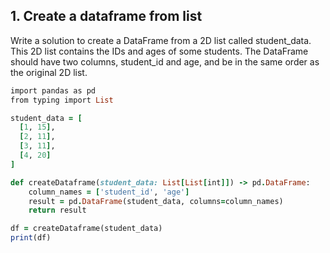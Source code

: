 ## 1. Create a dataframe from list

Write a solution to create a DataFrame from a 2D list called student_data. This 2D list contains the IDs and ages of some students.
The DataFrame should have two columns, student_id and age, and be in the same order as the original 2D list.

```ruby
import pandas as pd
from typing import List

student_data = [
  [1, 15],
  [2, 11],
  [3, 11],
  [4, 20]
]

def createDataframe(student_data: List[List[int]]) -> pd.DataFrame:
    column_names = ['student_id', 'age']
    result = pd.DataFrame(student_data, columns=column_names)
    return result

df = createDataframe(student_data)
print(df)
```
